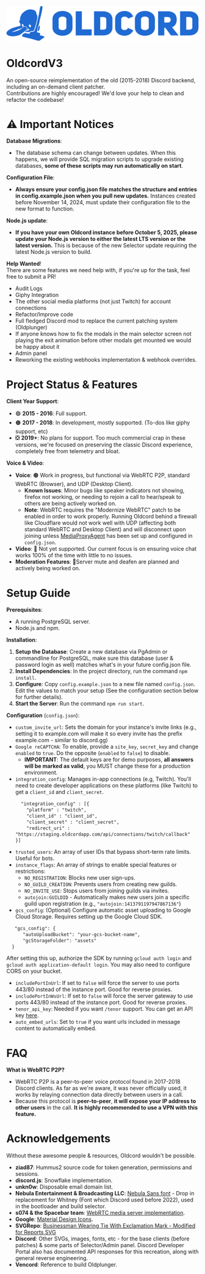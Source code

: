![Herple...](/.assets/hurple.png)
<!-- Oldcord: bring back the past -->

# OldcordV3
An open-source reimplementation of the old (2015-2018) Discord backend, including an on-demand client patcher. <br>
Contributions are highly encouraged! We'd love your help to clean and refactor the codebase!

# ⚠️ Important Notices
**Database Migrations**:
   - The database schema can change between updates. When this happens, we will provide SQL migration scripts to upgrade existing databases, **some of these scripts may run automatically on start**.

**Configuration File**:
   - **Always ensure your config.json file matches the structure and entries in config.example.json when you pull new updates.** Instances created before November 14, 2024, must update their configuration file to the new format to function.

**Node.js update**:
   - **If you have your own Oldcord instance before October 5, 2025, please update your Node.js version to either the latest LTS version or the latest version.** This is because of the new Selector update requiring the latest Node.js version to build.

**Help Wanted**! <br>
There are some features we need help with, if you're up for the task, feel free to submit a PR!

- Audit Logs
- Giphy Integration
- The other social media platforms (not just Twitch) for account connections
- Refactor/Improve code
- Full fledged Discord mod to replace the current patching system (Oldplunger)
- If anyone knows how to fix the modals in the main selector screen not playing the exit animation before other modals get mounted we would be happy about it
- Admin panel
- Reworking the existing webhooks implementation & webhook overrides.
  
# Project Status & Features

**Client Year Support**:
  - 🟢 **2015 - 2016**: Full support.
  - 🟠 **2017 - 2018**: In development, mostly supported. (To-dos like giphy support, etc)
  - ❎ **2019+**: No plans for support. Too much commercial crap in these versions, we're focused on preserving the classic Discord experience, completely free from telemetry and bloat.

**Voice & Video**:
  - **Voice**: 🟠 Work in progress, but functional via WebRTC P2P, standard WebRTC (Browser), and UDP (Desktop Client).
      - **Known Issues**: Minor bugs like speaker indicators not showing, firefox not working, or needing to rejoin a call to hear/speak to others are being actively worked on.
      - **Note**: WebRTC requires the "Modernize WebRTC" patch to be enabled in order to work properly. Running Oldcord behind a firewall like Cloudflare would not work well with UDP (affecting both standard WebRTC and Desktop Client) and will disconnect upon joining unless [MediaProxyAgent](https://github.com/oldcordapp/MediaProxyAgent) has been set up and configured in `config.json`.
  - **Video**: 🔴 Not yet supported. Our current focus is on ensuring voice chat works 100% of the time with little to no issues.
  - **Moderation Features**: 🔴Server mute and deafen are planned and actively being worked on.

# Setup Guide
**Prerequisites**:
  - A running PostgreSQL server.
  - Node.js and npm.

**Installation**:
  1. **Setup the Database**: Create a new database via PgAdmin or commandline for PostgreSQL, make sure this database (user & password login as well) matches what's in your future config.json file.
  2. **Install Dependencies**: In the project directory, run the command `npm install`.
  3. **Configure**: Copy `config.example.json` to a new file named `config.json`. Edit the values to match your setup (See the configuration section below for further details).
  4. **Start the Server**: Run the command `npm run start`.

**Configuration** (`config.json`):
  - `custom_invite_url`: Sets the domain for your instance's invite links (e.g., setting it to example.com will make it so every invite has the prefix example.com - similar to discord.gg)
  - `Google reCAPTCHA`: To enable, provide a `site_key`, `secret_key` and change `enabled` to `true`. Do the opposite (`enabled` to `false`) to disable.
     - **IMPORTANT**: The default keys are for demo purposes, **all answers will be marked as valid**, you MUST change these for a production environment.
  - `integration_config`: Manages in-app connections (e.g, Twitch). You'll need to create developer applications on these platforms (like Twitch) to get a `client_id` and `client_secret`.
     ```
       "integration_config" : [{
         "platform" : "twitch",
         "client_id" : "client_id",
         "client_secret" : "client_secret",
         "redirect_uri" : "https://staging.oldcordapp.com/api/connections/twitch/callback"
    }]
    ```
  - `trusted_users`: An array of user IDs that bypass short-term rate limits. Useful for bots.
  - `instance_flags`: An array of strings to enable special features or restrictions:
     - `NO_REGISTRATION`: Blocks new user sign-ups.
     - `NO_GUILD_CREATION`: Prevents users from creating new guilds.
     - `NO_INVITE_USE`: Stops users from joining guilds via invites.
     - `autojoin:GUILDID` - Automatically makes new users join a specific guild upon registration (e.g., `"autojoin:1413791197947867136"`)
  - `gcs_config`: (Optional) Configure automatic asset uploading to Google Cloud Storage. Requires setting up the Google Cloud SDK.
   ```
      "gcs_config": {
         "autoUploadBucket": "your-gcs-bucket-name",
         "gcStorageFolder": "assets"
     }
   ```
   After setting this up, authorize the SDK by running `gcloud auth login` and `gcloud auth application-default login`. You may also need to configure CORS on your bucket.
  - `includePortInUrl`: If set to `false` will force the server to use ports 443/80 instead of the instance port. Good for reverse proxies.
  - `includePortInWsUrl`: If set to `false` will force the server gateway to use ports 443/80 instead of the instance port. Good for reverse proxies.
  - `tenor_api_key`: Needed if you want `/tenor` support. You can get an API key [here](https://tenor.com/developer/dashboard).
  - `auto_embed_urls`: Set to `true` if you want urls included in message content to automatically embed.

 # FAQ
 **What is WebRTC P2P?**
   - WebRTC P2P is a peer-to-peer voice protocol found in 2017-2018 Discord clients. As far as we're aware, it was never officially used, it works by relaying connection data directly between users in a call.
   - Because this protocol is **peer-to-peer**, **it will expose your IP address to other users** in the call. **It is highly recommended to use a VPN with this feature.**

# Acknowledgements
Without these awesome people & resources, Oldcord wouldn't be possible.
  - **ziad87**: Hummus2 source code for token generation, permissions and sessions.
  - **discord.js**: Snowflake implementation.
  - **unkn0w**: Disposable email domain list.
  - **Nebula Entertainment & Broadcasting LLC**: [Nebula Sans font](https://nebulasans.com/) - Drop in replacement for Whitney (Font which Discord used before 2022), used in the bootloader and build selector.
  - **s074 & the Spacebar team**: [WebRTC media server implementation](https://github.com/spacebarchat/mediasoup-webrtc).
  - **Google**: [Material Design Icons](https://fonts.google.com/icons).
  - **SVGRepo**: [Businessman Wearing Tie With Exclamation Mark - Modified for Reports SVG](https://www.svgrepo.com/svg/109813/businessman-wearing-tie-with-exclamation-mark)
  - **Discord**: Other SVGs, images, fonts, etc - for the base clients (before patches) & some parts of Selector/Admin panel. Discord Developer Portal also has documented API responses for this recreation, along with general reverse engineering.
  - **Vencord**: Reference to build Oldplunger.
